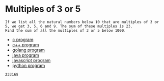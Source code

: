 # Multiples of 3 or 5

```
If we list all the natural numbers below 10 that are multiples of 3 or 5, we get 3, 5, 6 and 9. The sum of these multiples is 23.
Find the sum of all the multiples of 3 or 5 below 1000.
```

* [c program](Problem001.c)
* [c++ program](Problem001.cpp)
* [golang program](Problem001.go)
* [java program](Problem001.java)
* [javascript program](Problem001.js)
* [python program](Problem001.py)

```
233168
```
